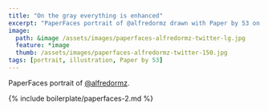 ```yaml
---
title: "On the gray everything is enhanced"
excerpt: "PaperFaces portrait of @alfredormz drawn with Paper by 53 on an iPad."
image: 
  path: &image /assets/images/paperfaces-alfredormz-twitter-lg.jpg 
  feature: *image
  thumb: /assets/images/paperfaces-alfredormz-twitter-150.jpg
tags: [portrait, illustration, Paper by 53]
---
```


PaperFaces portrait of [@alfredormz](http://twitter.com/alfredormz).

{% include boilerplate/paperfaces-2.md %}